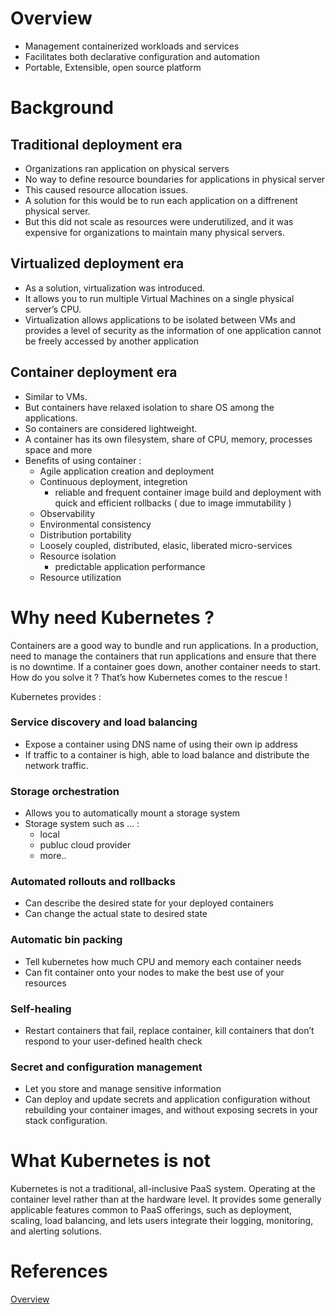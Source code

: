 # Overview

- Management containerized workloads and services
- Facilitates both declarative configuration and automation
- Portable, Extensible, open source platform

# Background

## Traditional deployment era

- Organizations ran application on physical servers
- No way to define resource boundaries for applications in physical server
- This caused resource allocation issues.
- A solution for this would be to run each application on a diffrenent physical server.
- But this did not scale as resources were underutilized, and it was expensive for organizations to maintain many physical servers.

## Virtualized deployment era

- As a solution, virtualization was introduced.
- It allows you to run multiple Virtual Machines on a single physical server’s CPU.
- Virtualization allows applications to be isolated between VMs and provides a level of security as the information of one application cannot be freely accessed by another application

## Container deployment era

- Similar to VMs.
- But containers have relaxed isolation to share OS among the applications.
- So containers are considered lightweight.
- A container has its own filesystem, share of CPU, memory, processes space and more
- Benefits of using container :
    - Agile application creation and deployment
    - Continuous deployment, integretion
        - reliable and frequent container image build and deployment with quick and efficient rollbacks ( due to image immutability )
    - Observability
    - Environmental consistency
    - Distribution portability
    - Loosely coupled, distributed, elasic, liberated micro-services
    - Resource isolation
        - predictable application performance
    - Resource utilization

# Why need Kubernetes ?

Containers are a good way to bundle and run applications. In a production, need to manage the containers that run applications and ensure that there is no downtime. If a container goes down, another container needs to start. How do you solve it ? That’s how Kubernetes comes to the rescue !

Kubernetes provides :

### Service discovery and load balancing

- Expose a container using DNS name of using their own ip address
- If traffic to a container is high, able to load balance and distribute the network traffic.

### Storage orchestration

- Allows you to automatically mount a storage system
- Storage system such as … :
    - local
    - publuc cloud provider
    - more..

### Automated rollouts and rollbacks

- Can describe the desired state for your deployed containers
- Can change the actual state to desired state

### Automatic bin packing

- Tell kubernetes how much CPU and memory each container needs
- Can fit container onto your nodes to make the best use of your resources

### Self-healing

- Restart containers that fail, replace container, kill containers that don’t respond to your user-defined health check

### Secret and configuration management

- Let you store and manage sensitive information
- Can deploy and update secrets and application configuration without rebuilding your container images, and without exposing secrets in your stack configuration.

# What Kubernetes is not

Kubernetes is not a traditional, all-inclusive PaaS system. Operating at the container level rather than at the hardware level. It provides some generally applicable features common to PaaS offerings, such as deployment, scaling, load balancing, and lets users integrate their logging, monitoring, and alerting solutions.

# References

[Overview](https://kubernetes.io/docs/concepts/overview/)